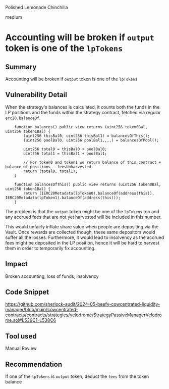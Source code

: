 Polished Lemonade Chinchilla

medium

# Accounting will be broken if `output` token is one of the `lpTokens`

## Summary
Accounting will be broken if `output` token is one of the `lpTokens`

## Vulnerability Detail
When the strategy's balances is calculated, it counts both the funds in the LP positions and the funds within the strategy contract, fetched via regular `erc20.balanceOf`.
```solidity
    function balances() public view returns (uint256 token0Bal, uint256 token1Bal) {
        (uint256 thisBal0, uint256 thisBal1) = balancesOfThis();
        (uint256 poolBal0, uint256 poolBal1,,,,) = balancesOfPool();

        uint256 total0 = thisBal0 + poolBal0;
        uint256 total1 = thisBal1 + poolBal1;

        // For token0 and token1 we return balance of this contract + balance of positions - feesUnharvested.
        return (total0, total1);
    }
```
```solidity
    function balancesOfThis() public view returns (uint256 token0Bal, uint256 token1Bal) {
        return (IERC20Metadata(lpToken0).balanceOf(address(this)), IERC20Metadata(lpToken1).balanceOf(address(this)));
    }
```

The problem is that the `output` token might be one of the `lpTokens` too and any accrued fees that are not yet harvested will be included in this number.

This would unfairly inflate share value when people are depositing via the Vault. Once rewards are collected though, these same depositors would suffer all the losses. Furthermore, it would lead to insolvency as the accrued fees might be deposited in the LP position, hence it will be hard to harvest them in order to temporarily fix accounting.

## Impact
Broken accounting, loss of funds, insolvency

## Code Snippet
https://github.com/sherlock-audit/2024-05-beefy-cowcentrated-liquidity-manager/blob/main/cowcentrated-contracts/contracts/strategies/velodrome/StrategyPassiveManagerVelodrome.sol#L536C1-L538C6

## Tool used

Manual Review

## Recommendation
If one of the `lpTokens` is `output` token, deduct the `fees` from the token balance